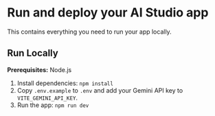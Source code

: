# Run and deploy your AI Studio app

This contains everything you need to run your app locally.

## Run Locally

**Prerequisites:**  Node.js


1. Install dependencies:
   `npm install`
2. Copy `.env.example` to `.env` and add your Gemini API key to `VITE_GEMINI_API_KEY`.
3. Run the app:
   `npm run dev`
